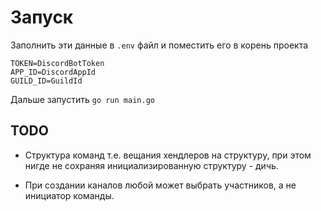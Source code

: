 # Запуск

Заполнить эти данные в `.env` файл и поместить его в корень проекта

```dotenv
TOKEN=DiscordBotToken
APP_ID=DiscordAppId
GUILD_ID=GuildId
```

Дальше запустить `go run main.go`



## TODO

- Структура команд т.е. вещания хендлеров на структуру, при этом нигде не сохраняя инициализированную структуру - дичь. 

- При создании каналов любой может выбрать участников, а не инициатор команды.